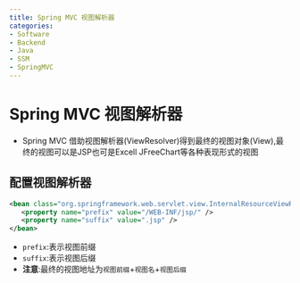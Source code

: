 ```yaml
---
title: Spring MVC 视图解析器
categories:
- Software
- Backend
- Java
- SSM
- SpringMVC
---
```

# Spring MVC 视图解析器

- Spring MVC 借助视图解析器(ViewResolver)得到最终的视图对象(View),最终的视图可以是JSP也可是Excell
    JFreeChart等各种表现形式的视图

## 配置视图解析器

```xml
<bean class="org.springframework.web.servlet.view.InternalResourceViewResolver"  id="internalResourceViewResolver">
   <property name="prefix" value="/WEB-INF/jsp/" />
   <property name="suffix" value=".jsp" />
</bean>
```

- `prefix`:表示视图前缀
- `suffix`:表示视图后缀
- **注意**:最终的视图地址为`视图前缀`+`视图名`+`视图后缀`